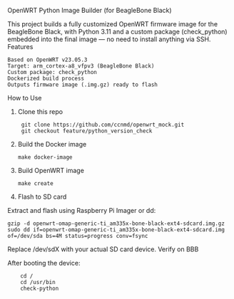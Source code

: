 OpenWRT Python Image Builder (for BeagleBone Black)

This project builds a fully customized OpenWRT firmware image for the BeagleBone Black, with Python 3.11 and a custom package (check_python) embedded into the final image — no need to install anything via SSH.
Features

    Based on OpenWRT v23.05.3
    Target: arm_cortex-a8_vfpv3 (BeagleBone Black)
    Custom package: check_python
    Dockerized build process
    Outputs firmware image (.img.gz) ready to flash

How to Use
1. Clone this repo

        git clone https://github.com/ccnmd/openwrt_mock.git
        git checkout feature/python_version_check

2. Build the Docker image

       make docker-image

4. Build OpenWRT image

       make create

5. Flash to SD card

Extract and flash using Raspberry Pi Imager or dd:

    gzip -d openwrt-omap-generic-ti_am335x-bone-black-ext4-sdcard.img.gz 
    sudo dd if=openwrt-omap-generic-ti_am335x-bone-black-ext4-sdcard.img of=/dev/sda bs=4M status=progress conv=fsync

Replace /dev/sdX with your actual SD card device.
Verify on BBB

After booting the device:

        cd /
        cd /usr/bin
        check-python




